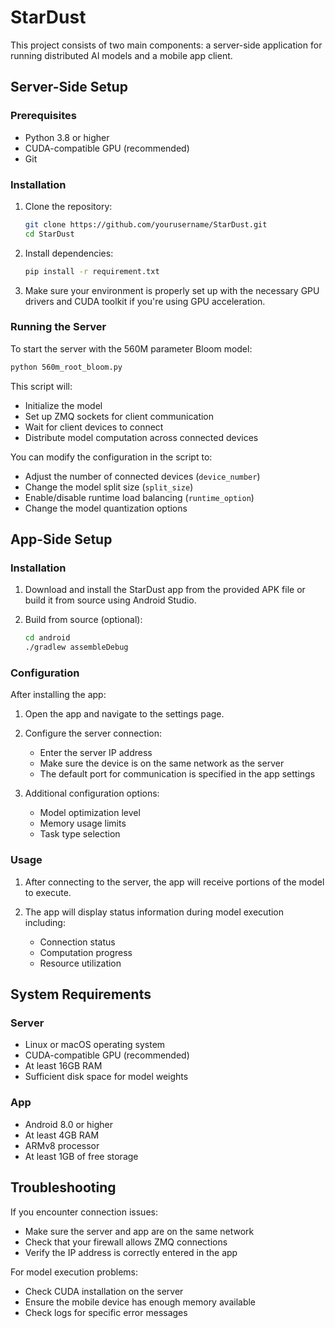 # StarDust

This project consists of two main components: a server-side application for running distributed AI models and a mobile app client.

## Server-Side Setup

### Prerequisites

- Python 3.8 or higher
- CUDA-compatible GPU (recommended)
- Git

### Installation

1. Clone the repository:
   ```bash
   git clone https://github.com/yourusername/StarDust.git
   cd StarDust
   ```

2. Install dependencies:
   ```bash
   pip install -r requirement.txt
   ```

3. Make sure your environment is properly set up with the necessary GPU drivers and CUDA toolkit if you're using GPU acceleration.

### Running the Server

To start the server with the 560M parameter Bloom model:

```bash
python 560m_root_bloom.py
```

This script will:
- Initialize the model
- Set up ZMQ sockets for client communication
- Wait for client devices to connect
- Distribute model computation across connected devices

You can modify the configuration in the script to:
- Adjust the number of connected devices (`device_number`)
- Change the model split size (`split_size`)
- Enable/disable runtime load balancing (`runtime_option`)
- Change the model quantization options

## App-Side Setup

### Installation

1. Download and install the StarDust app from the provided APK file or build it from source using Android Studio.

2. Build from source (optional):
   ```bash
   cd android
   ./gradlew assembleDebug
   ```

### Configuration

After installing the app:

1. Open the app and navigate to the settings page.

2. Configure the server connection:
   - Enter the server IP address
   - Make sure the device is on the same network as the server
   - The default port for communication is specified in the app settings

3. Additional configuration options:
   - Model optimization level
   - Memory usage limits
   - Task type selection

### Usage

1. After connecting to the server, the app will receive portions of the model to execute.

2. The app will display status information during model execution including:
   - Connection status
   - Computation progress
   - Resource utilization

## System Requirements

### Server
- Linux or macOS operating system
- CUDA-compatible GPU (recommended)
- At least 16GB RAM
- Sufficient disk space for model weights

### App
- Android 8.0 or higher
- At least 4GB RAM
- ARMv8 processor
- At least 1GB of free storage

## Troubleshooting

If you encounter connection issues:
- Make sure the server and app are on the same network
- Check that your firewall allows ZMQ connections
- Verify the IP address is correctly entered in the app

For model execution problems:
- Check CUDA installation on the server
- Ensure the mobile device has enough memory available
- Check logs for specific error messages 
